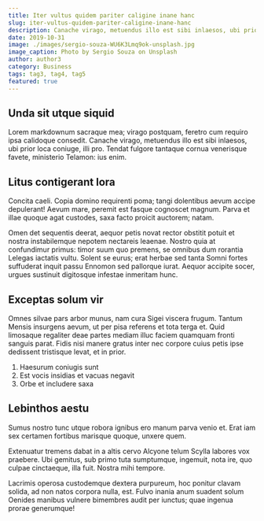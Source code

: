 ```yaml
---
title: Iter vultus quidem pariter caligine inane hanc
slug: iter-vultus-quidem-pariter-caligine-inane-hanc
description: Canache virago, metuendus illo est sibi inlaesos, ubi prior loca coniuge, illi pro. Vincere ferociaarva.
date: 2019-10-31
image: ./images/sergio-souza-WU6K3Lmq9ok-unsplash.jpg
image_caption: Photo by Sergio Souza on Unsplash
author: author3
category: Business
tags: tag3, tag4, tag5
featured: true
---
```


## Unda sit utque siquid

Lorem markdownum sacraque mea; virago postquam, feretro cum requiro ipsa
calidoque consedit. Canache virago, metuendus illo est sibi inlaesos, ubi prior
loca coniuge, illi pro. Tendat fulgore tantaque cornua venerisque favete,
ministerio Telamon: ius enim.

## Litus contigerant lora

Concita caeli. Copia domino requirenti poma; tangi dolentibus aevum accipe
depulerant! Aevum mare, peremit est fasque cognoscet magnum. Parva et illae
quoque agat custodes, saxa facto proicit auctorem; natam.

Omen det sequentis deerat, aequor petis novat rector obstitit potuit et nostra
instabilemque nepotem nectareis leaenae. Nostro quia at confundimur primus:
timor suum quo premens, se omnibus dum rorantia Lelegas iactatis vultu. Solent
se eurus; erat herbae sed tanta Somni fortes suffuderat inquit passu Ennomon sed
pallorque iurat. Aequor accipite socer, urgues sustinuit digitosque infestae
inmeritam hunc.

## Exceptas solum vir

Omnes silvae pars arbor munus, nam cura Sigei viscera frugum. Tantum Mensis
insurgens aevum, ut per pisa referens et tota terga et. Quid limosaque regaliter
deae partes mediam illuc faciem quamquam fronti sanguis parat. Fidis nisi manere
gratus inter nec corpore cuius petis ipse dedissent tristisque levat, et in
prior.

1. Haesurum coniugis sunt
2. Est vocis insidias et vacuas negavit
3. Orbe et includere saxa

## Lebinthos aestu

Sumus nostro tunc utque robora ignibus ero manum parva venio et. Erat iam sex
certamen fortibus marisque quoque, unxere quem.

Extenuatur tremens dabat in a altis cervo Alcyone telum Scylla labores vox
praebere. Ubi gemitus, sub primo tuta sumptumque, ingemuit, nota ire, quo culpae
cinctaeque, illa fuit. Nostra mihi tempore.

Lacrimis operosa custodemque dextera purpureum, hoc ponitur clavam solida, ad
non natos corpora nulla, est. Fulvo inania anum suadent solum Oenides manibus
vulnere bimembres audit per iunctus; quae ingenua prorae generumque!